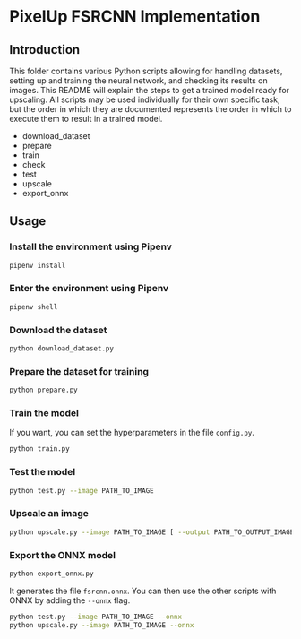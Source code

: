 # PixelUp FSRCNN Implementation


## Introduction

This folder contains various Python scripts allowing for handling datasets, setting up and training the neural network, and checking its results on images.
This README will explain the steps to get a trained model ready for upscaling.
All scripts may be used individually for their own specific task, but the order in which they are documented
represents the order in which to execute them to result in a trained model.

* download_dataset
* prepare
* train
* check
* test
* upscale
* export_onnx


## Usage

### Install the environment using Pipenv

``` sh
pipenv install
```

### Enter the environment using Pipenv

``` sh
pipenv shell
```

### Download the dataset

``` sh
python download_dataset.py
```

### Prepare the dataset for training

``` sh
python prepare.py
```

### Train the model

If you want, you can set the hyperparameters in the file `config.py`.

``` sh
python train.py
```

### Test the model 

``` sh
python test.py --image PATH_TO_IMAGE
```

### Upscale an image

``` sh
python upscale.py --image PATH_TO_IMAGE [ --output PATH_TO_OUTPUT_IMAGE ]
```

### Export the ONNX model

``` sh
python export_onnx.py 
```

It generates the file `fsrcnn.onnx`. You can then use the other scripts with ONNX by adding the `--onnx` flag.

``` sh
python test.py --image PATH_TO_IMAGE --onnx
python upscale.py --image PATH_TO_IMAGE --onnx
```
